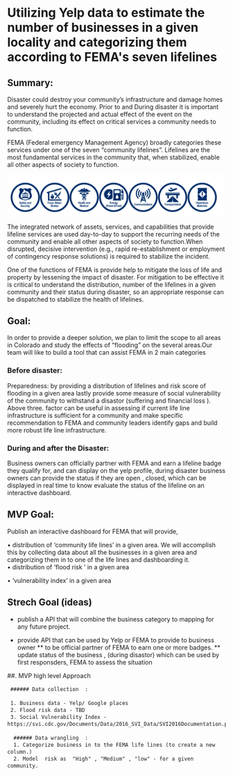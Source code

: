 # Utilizing Yelp data to estimate the number of businesses in a given locality and categorizing them according to FEMA's seven lifelines
## Summary:
Disaster could destroy your community’s infrastructure and damage homes and severely hurt the economy. Prior to and During disaster it is important to understand the projected and actual effect of the event on the community, including its effect on critical services a community needs to function.

FEMA (Federal emergency Management Agency) broadly categories these services under one of the seven “community lifelines”. Lifelines are the most fundamental services in the community that, when stabilized, enable all other aspects of society to function.


<img src="https://github.com/magnusbig/fema_7_lifelines/blob/master/images/lifelines.png" style="width: 500px">

The integrated network of assets, services, and capabilities that provide lifeline services are used day-to-day to support the recurring needs of the community and enable all other aspects of society to function.When disrupted, decisive intervention (e.g., rapid re-establishment or employment of contingency response solutions) is required to stabilize the incident.

One of the functions of FEMA is provide help to mitigate the loss of life and property by lessening the impact of disaster. For mitigation to be effective it is critical to understand the distribution, number of the lifelines in a given community and their status during disaster, so an appropriate response can be dispatched to stabilize the health of lifelines.

## Goal:
In order to provide a deeper solution, we plan to limit the scope to all areas in Colorado and study the effects of “flooding” on the several areas.Our team will like to build a tool that can assist FEMA in 2 main categories

### Before disaster:

Preparedness:  by providing a distribution of lifelines and risk score of flooding in a given area lastly provide some measure  of social vulnerability of the community to withstand a  disastor (suffering and financial loss ).
Above three. factor can be useful in assessing if current life line infrastructure is sufficient for a community and make specific recommendation to FEMA and community leaders identify gaps and build more robust life line infrastructure.


### During and after the Disaster:
Business owners can officially partner with FEMA and earn a lifeline badge they qualify for, and can display on the yelp profile, during disaster business owners can provide the status if they are open , closed, which can be displayed in real time to know evaluate the status of the lifeline on an interactive dashboard.


## MVP Goal:

Publish an interactive dashboard for FEMA that will provide, 

•	distribution of ‘community life lines’ in a given area.
 We will accomplish this by collecting data about all the businesses in a given area and categorizing them in to one of the life lines and dashboarding it.      
•	distribution of  ‘flood risk ’  in a given area

•	‘vulnerability index’ in a given area


## Strech Goal (ideas)
  * publish a API that will combine the  business category to mapping for any future project.
  
  * provide API that can be used by Yelp or FEMA to provide to business owner
    ** to be official partner of FEMA to earn one or more badges.
    ** update status of the business , (during disastor) which can be used by first responsders, FEMA to assess the situation
    <Please add here>
 
  ##. MVP high level Approach
  
     ###### Data collection  :
     
     1. Business data - Yelp/ Google places
     2. Flood risk data - TBD
     3. Social Vulnerability Index -  https://svi.cdc.gov/Documents/Data/2016_SVI_Data/SVI2016Documentation.pdf
     
      ###### Data wrangling  :
      1. Categorize business in to the FEMA life lines (to create a new column.)
      2. Model  risk as  "High" , "Medium" , "low" - for a given community.
    
  
